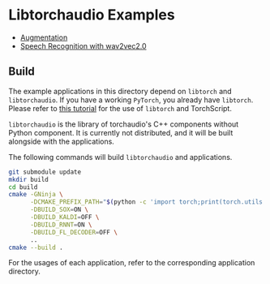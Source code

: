 # Libtorchaudio Examples

* [Augmentation](./augmentation)
* [Speech Recognition with wav2vec2.0](./speech_recognition)

## Build

The example applications in this directory depend on `libtorch` and `libtorchaudio`.
If you have a working `PyTorch`, you already have `libtorch`.
Please refer to [this tutorial](https://pytorch.org/tutorials/advanced/torch_script_custom_classes.html) for the use of `libtorch` and TorchScript.

`libtorchaudio` is the library of torchaudio's C++ components without Python component.
It is currently not distributed, and it will be built alongside with the applications.

The following commands will build `libtorchaudio` and applications.

```bash
git submodule update
mkdir build
cd build
cmake -GNinja \
      -DCMAKE_PREFIX_PATH="$(python -c 'import torch;print(torch.utils.cmake_prefix_path)')" \
      -DBUILD_SOX=ON \
      -DBUILD_KALDI=OFF \
      -DBUILD_RNNT=ON \
      -DBUILD_FL_DECODER=OFF \
      ..
cmake --build .
```

For the usages of each application, refer to the corresponding application directory.
